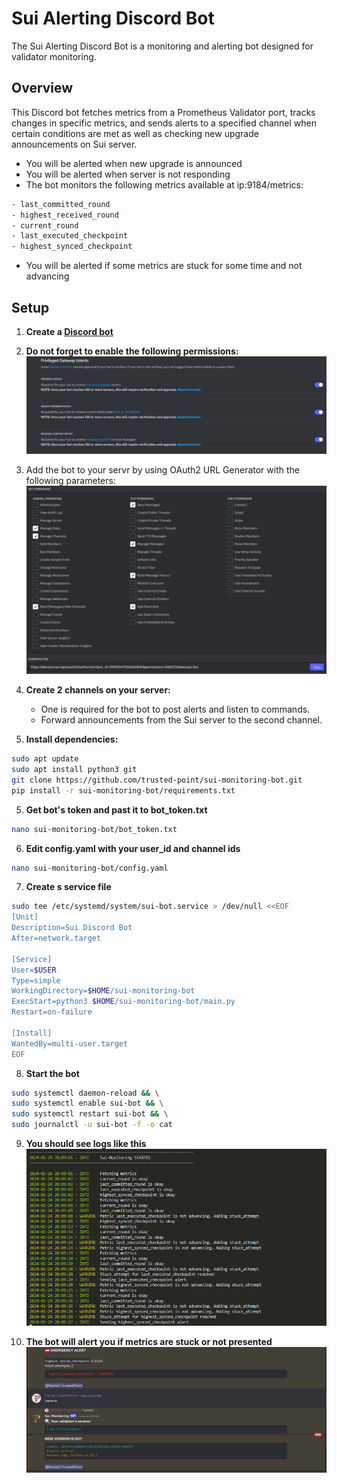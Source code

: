 # Sui Alerting Discord Bot

The Sui Alerting Discord Bot is a monitoring and alerting bot designed for validator monitoring.

## Overview

This Discord bot fetches metrics from a Prometheus Validator port, tracks changes in specific metrics, and sends alerts to a specified channel when certain conditions are met as well as checking new upgrade announcements on Sui server.

- You will be alerted when new upgrade is announced
- You will be alerted when server is not responding
- The bot monitors the following metrics available at ip:9184/metrics:
```bash
- last_committed_round
- highest_received_round
- current_round
- last_executed_checkpoint
- highest_synced_checkpoint
```
- You will be alerted if some metrics are stuck for some time and not advancing
  
## Setup

1. **Create a [Discord bot](https://discordpy.readthedocs.io/en/stable/discord.html)**
2. **Do not forget to enable the following permissions:**
   ![Bot Settings](images/bot_settings.png)

3. Add the bot to your servr by using OAuth2 URL Generator with the following parameters:
   ![Bot Settings](images/bot_params.png)

4. **Create 2 channels on your server:**
   - One is required for the bot to post alerts and listen to commands.
   - Forward announcements from the Sui server to the second channel.
   
5. **Install dependencies:**
```bash
sudo apt update
sudo apt install python3 git
git clone https://github.com/trusted-point/sui-monitoring-bot.git
pip install -r sui-monitoring-bot/requirements.txt
```
5. **Get bot's token and past it to bot_token.txt**
```bash
nano sui-monitoring-bot/bot_token.txt
```
6. **Edit config.yaml with your user_id and channel ids**
```bash
nano sui-monitoring-bot/config.yaml
```
7. **Create s service file**

```bash
sudo tee /etc/systemd/system/sui-bot.service > /dev/null <<EOF
[Unit]
Description=Sui Discord Bot
After=network.target

[Service]
User=$USER
Type=simple
WorkingDirectory=$HOME/sui-monitoring-bot
ExecStart=python3 $HOME/sui-monitoring-bot/main.py
Restart=on-failure

[Install]
WantedBy=multi-user.target
EOF
```
8. **Start the bot**
```bash
sudo systemctl daemon-reload && \
sudo systemctl enable sui-bot && \
sudo systemctl restart sui-bot && \
sudo journalctl -u sui-bot -f -o cat
```
9. **You should see logs like this**
![Alt text](images/logs.png)

1. **The bot will alert you if metrics are stuck or not presented**
![Alt text](images/messages.png)